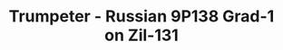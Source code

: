 ---
layout: product
title: "Trumpeter - Russian 9P138 Grad-1 on Zil-131"
price: "6400" 
desc: "N/A"
img_path: "/assets/img/TRU01032.jpg"
brand: "N/A"
available: false
special_offer: false
new: false
soon: false
cat: "010000"
subcat: "013400"
subsubcat: "0N/A"
sifra: "TRU01032"
popular: true
---